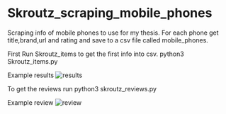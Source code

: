 # Skroutz_scraping_mobile_phones

Scraping info of mobile phones to use for my thesis.
For each phone get title,brand,url and rating and save to a csv file called mobile_phones.

First Run Skroutz_items to get the first info into csv.
python3 Skroutz_items.py

Example results
![results](https://user-images.githubusercontent.com/22845560/55962494-ac1eab00-5c79-11e9-9cd1-4247a3cc0703.png)


To get the reviews run 
python3 skroutz_reviews.py


Example review
![review](https://user-images.githubusercontent.com/22845560/56246800-b1318f00-60ab-11e9-8be6-d5dfbd7f5ad5.png)

